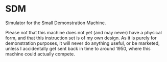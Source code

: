 # SDM
Simulator for the Small Demonstration Machine.

Please not that this machine does not yet (and may never) have a physical form, and that this instruction set is of my own design. As it is purely for demonstration purposes, it will never do anything useful, or be marketed, unless I accidentally get sent back in time to around 1950, where this machine could actually compete.
